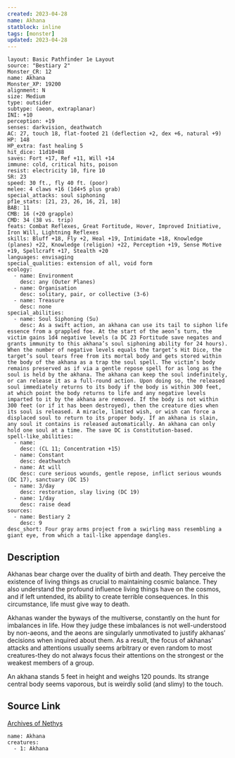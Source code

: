 ```yaml
---
created: 2023-04-28
name: Akhana
statblock: inline
tags: [monster]
updated: 2023-04-28
---
```

```statblock
layout: Basic Pathfinder 1e Layout
source: "Bestiary 2"
Monster_CR: 12
name: Akhana
Monster_XP: 19200
alignment: N
size: Medium
type: outsider
subtype: (aeon, extraplanar)
INI: +10
perception: +19
senses: darkvision, deathwatch
AC: 27, touch 18, flat-footed 21 (deflection +2, dex +6, natural +9)
HP: 148
HP_extra: fast healing 5
hit_dice: 11d10+88
saves: Fort +17, Ref +11, Will +14
immune: cold, critical hits, poison
resist: electricity 10, fire 10
SR: 23
speed: 30 ft., fly 40 ft. (poor)
melee: 4 claws +16 (1d4+5 plus grab)
special_attacks: soul siphoning
pf1e_stats: [21, 23, 26, 16, 21, 18]
BAB: 11
CMB: 16 (+20 grapple)
CMD: 34 (38 vs. trip)
feats: Combat Reflexes, Great Fortitude, Hover, Improved Initiative, Iron Will, Lightning Reflexes
skills: Bluff +18, Fly +2, Heal +19, Intimidate +18, Knowledge (planes) +22, Knowledge (religion) +22, Perception +19, Sense Motive +19, Spellcraft +17, Stealth +20
languages: envisaging
special_qualities: extension of all, void form
ecology:
  - name: Environment
    desc: any (Outer Planes)
  - name: Organisation
    desc: solitary, pair, or collective (3-6)
  - name: Treasure
    desc: none
special_abilities:
  - name: Soul Siphoning (Su)
    desc: As a swift action, an akhana can use its tail to siphon life essence from a grappled foe. At the start of the aeon’s turn, the victim gains 1d4 negative levels (a DC 23 Fortitude save negates and grants immunity to this akhana’s soul siphoning ability for 24 hours). When the number of negative levels equals the target’s Hit Dice, the target’s soul tears free from its mortal body and gets stored within the body of the akhana as a trap the soul spell. The victim’s body remains preserved as if via a gentle repose spell for as long as the soul is held by the akhana. The akhana can keep the soul indefinitely, or can release it as a full-round action. Upon doing so, the released soul immediately returns to its body if the body is within 300 feet, at which point the body returns to life and any negative levels imparted to it by the akhana are removed. If the body is not within 300 feet (or if it has been destroyed), then the creature dies when its soul is released. A miracle, limited wish, or wish can force a displaced soul to return to its proper body. If an akhana is slain, any soul it contains is released automatically. An akhana can only hold one soul at a time. The save DC is Constitution-based.
spell-like_abilities:
  - name:
    desc: (CL 11; Concentration +15)
  - name: Constant
    desc: deathwatch
  - name: At will
    desc: cure serious wounds, gentle repose, inflict serious wounds (DC 17), sanctuary (DC 15)
  - name: 3/day
    desc: restoration, slay living (DC 19)
  - name: 1/day
    desc: raise dead
sources:
  - name: Bestiary 2
    desc: 9
desc_short: Four gray arms project from a swirling mass resembling a giant eye, from which a tail-like appendage dangles. 
```
## Description
Akhanas bear charge over the duality of birth and death. They perceive the existence of living things as crucial to maintaining cosmic balance. They also understand the profound influence living things have on the cosmos, and if left untended, its ability to create terrible consequences. In this circumstance, life must give way to death. 

Akhanas wander the byways of the multiverse, constantly on the hunt for imbalances in life. How they judge these imbalances is not well-understood by non-aeons, and the aeons are singularly unmotivated to justify akhanas’ decisions when inquired about them. As a result, the focus of akhanas’ attacks and attentions usually seems arbitrary or even random to most creatures-they do not always focus their attentions on the strongest or the weakest members of a group. 

An akhana stands 5 feet in height and weighs 120 pounds. Its strange central body seems vaporous, but is weirdly solid (and slimy) to the touch.
## Source Link
[Archives of Nethys](https://aonprd.com/MonsterDisplay.aspx?ItemName=Akhana)
```encounter-table
name: Akhana
creatures:
  - 1: Akhana
```
